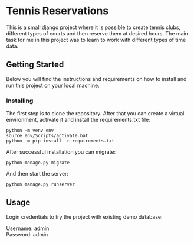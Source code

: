 # Tennis Reservations

This is a small django project where it is possible to create tennis clubs, different types of courts and then reserve them at
 desired hours. The main task for me in this project was to learn to work with different types of time data.

## Getting Started

Below you will find the instructions and requirements on how to install and run this project on your local machine.

### Installing

The first step is to clone the repository.
After that you can create a virtual environment, activate it and install the requirements.txt file:

```
python -m venv env
source env/Scripts/activate.bat
python -m pip install -r requirements.txt
```

After successful installation you can migrate:

```
python manage.py migrate
```
And then start the server:

```
python manage.py runserver
```

## Usage

Login credentials to try the project with existing demo database:

Username: admin  
Password: admin
